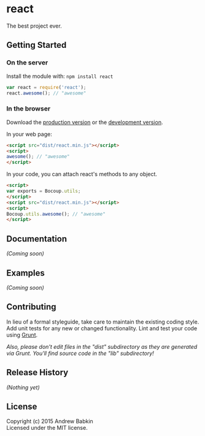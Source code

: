 # react

The best project ever.

## Getting Started
### On the server
Install the module with: `npm install react`

```javascript
var react = require('react');
react.awesome(); // "awesome"
```

### In the browser
Download the [production version][min] or the [development version][max].

[min]: https://raw.github.com/yaseek/react/master/dist/react.min.js
[max]: https://raw.github.com/yaseek/react/master/dist/react.js

In your web page:

```html
<script src="dist/react.min.js"></script>
<script>
awesome(); // "awesome"
</script>
```

In your code, you can attach react's methods to any object.

```html
<script>
var exports = Bocoup.utils;
</script>
<script src="dist/react.min.js"></script>
<script>
Bocoup.utils.awesome(); // "awesome"
</script>
```

## Documentation
_(Coming soon)_

## Examples
_(Coming soon)_

## Contributing
In lieu of a formal styleguide, take care to maintain the existing coding style. Add unit tests for any new or changed functionality. Lint and test your code using [Grunt](http://gruntjs.com/).

_Also, please don't edit files in the "dist" subdirectory as they are generated via Grunt. You'll find source code in the "lib" subdirectory!_

## Release History
_(Nothing yet)_

## License
Copyright (c) 2015 Andrew Babkin  
Licensed under the MIT license.
